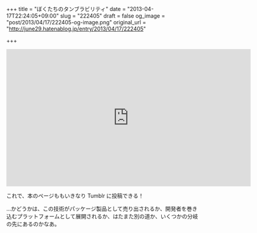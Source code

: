 +++
title = "ぼくたちのタンブラビリティ"
date = "2013-04-17T22:24:05+09:00"
slug = "222405"
draft = false
og_image = "post/2013/04/17/222405-og-image.png"
original_url = "http://june29.hatenablog.jp/entry/2013/04/17/222405"

+++

<p><iframe width="640" height="360" src="http://www.youtube.com/embed/npZ3_ILHVzs" frameborder="0" allowfullscreen></iframe></p>
<p>これで、本のページももいきなり Tumblr に投稿できる！</p>
<p>…かどうかは、この技術がパッケージ製品として売り出されるか、開発者を巻き込むプラットフォームとして展開されるか、はたまた別の道か、いくつかの分岐の先にあるのかなあ。</p>